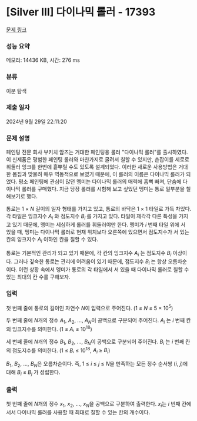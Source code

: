 # [Silver III] 다이나믹 롤러 - 17393 

[문제 링크](https://www.acmicpc.net/problem/17393) 

### 성능 요약

메모리: 14436 KB, 시간: 276 ms

### 분류

이분 탐색

### 제출 일자

2024년 9월 29일 22:11:20

### 문제 설명

<p>페인팅 전문 회사 부키치 암즈는 거대한 페인팅용 롤러 "다이나믹 롤러"를 출시하였다. 이 신제품은 평범한 페인팅 롤러와 마찬가지로 굴려서 칠할 수 있지만, 손잡이를 세로로 휘둘러 잉크를 한번에 흩뿌릴 수도 있도록 설계되었다. 이러한 새로운 사용방법은 거대한 몸집과 맞물려 매우 역동적으로 보였기 때문에, 이 롤러의 이름은 다이나믹 롤러가 되었다. 평소 페인팅에 관심이 많던 멩미는 다이나믹 롤러의 매력에 흠뻑 빠져, 단숨에 다이나믹 롤러를 구매했다. 지금 당장 롤러를 시험해 보고 싶었던 멩미는 통로 일부분을 칠해보기로 했다.</p>

<p>통로는 1 × <em>N</em> 길이의 일자 형태를 가지고 있고, 통로의 바닥은 1 × 1 타일로 가득 차있다. 각 타일은 잉크지수 <em>A<sub>i</sub></em> 와 점도지수 <em>B<sub>i </sub></em>를 가지고 있다. 타일이 제각각 다른 특성을 가지고 있기 때문에, 멩미는 세심하게 롤러를 휘둘러야만 한다. 멩미가 <em>i</em> 번째 타일 위에 서 있을 때, 멩미는 다이나믹 롤러로 현재 위치보다 오른쪽에 있으면서 점도지수가 서 있는 칸의 잉크지수 <em>A<sub>i</sub></em> 이하인 칸을 칠할 수 있다.</p>

<p>통로는 기본적인 관리가 되고 있기 때문에, 각 칸의 잉크지수 <em>A<sub>i</sub></em> 는 점도지수 <em>B<sub>i</sub></em> 이상이다. 그러나 깊숙한 통로는 관리에 어려움이 있기 때문에, 점도지수 <em>B<sub>i </sub></em>는 항상 오름차순이다. 이런 상황 속에서 멩미가 통로의 각 타일에서 서 있을 때 다이나믹 롤러로 칠할 수 있는 최대의 칸 수를 구해보자.</p>

### 입력 

 <p>첫 번째 줄에 통로의 길이인 자연수 <em>N</em>이 입력으로 주어진다. (1 ≤ <em>N</em> ≤ 5 × 10<sup>5</sup>)</p>

<p>두 번째 줄에 <em>N</em>개의 정수 <em>A</em><sub>1</sub>, <em>A</em><sub>2</sub>, ..., <em>A<sub>N</sub></em>이 공백으로 구분되어 주어진다. <em>A<sub>i</sub></em> 는 <em>i</em> 번째 칸의 잉크지수를 의미한다. (1 ≤ <em>Aᵢ</em> ≤ 10<sup>18</sup>)</p>

<p>세 번째 줄에 <em>N</em>개의 정수 <em>B</em><sub>1</sub>, <em>B</em><sub>2</sub>, ..., <em>B<sub>N</sub></em>이 공백으로 구분되어 주어진다. <em>B<sub>i</sub></em> 는 <em>i</em> 번째 칸의 점도지수를 의미한다. (1 ≤ <em>Bᵢ</em> ≤ 10<sup>18</sup>, <em>A<sub>i</sub></em> ≥ <em>B<sub>i</sub></em>)</p>

<p><em>B</em><sub>1</sub>, <em>B</em><sub>2</sub>, ..., <em>B<sub>N</sub></em>은 오름차순이다. 즉, 1 ≤ <em>i</em> ≤ <em>j</em> ≤ <em>N</em>을 만족하는 모든 정수 순서쌍 (<em>i</em>, <em>j</em>)에 대해 <em>B<sub>i</sub></em> ≤ <em>B<sub>j</sub></em> 가 성립한다.</p>

### 출력 

 <p>첫 번째 줄에 <em>N</em>개의 정수 <em>x</em><sub>1</sub>, <em>x</em><sub>2</sub>, ..., <em>x<sub>N</sub></em>을 공백으로 구분하여 출력한다. <em>x<sub>i</sub></em>는 <em>i</em> 번째 칸에 서서 다이나믹 롤러를 사용할 때 최대로 칠할 수 있는 칸의 개수이다.</p>

